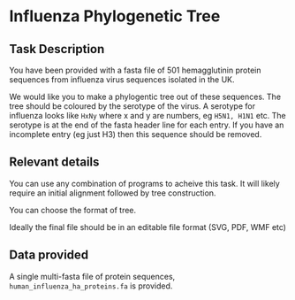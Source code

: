 # Influenza Phylogenetic Tree

## Task Description
You have been provided with a fasta file of 501 hemagglutinin protein sequences from influenza virus sequences isolated in the UK.

We would like you to make a phylogentic tree out of these sequences.  The tree should be coloured by the serotype of the virus.  A serotype for influenza looks like ```HxNy``` where x and y are numbers, eg ```H5N1, H1N1``` etc.  The serotype is at the end of the fasta header line for each entry.  If you have an incomplete entry (eg just H3) then this sequence should be removed.

## Relevant details
You can use any combination of programs to acheive this task.  It will likely require an initial alignment followed by tree construction.

You can choose the format of tree.

Ideally the final file should be in an editable file format (SVG, PDF, WMF etc)


## Data provided
A single multi-fasta file of protein sequences, ```human_influenza_ha_proteins.fa``` is provided.
